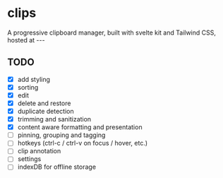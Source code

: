 # clips

A progressive clipboard manager, built with svelte kit and Tailwind CSS, hosted at ---

## TODO

- [x] add styling
- [x] sorting
- [x] edit
- [x] delete and restore
- [x] duplicate detection
- [x] trimming and sanitization
- [x] content aware formatting and presentation
- [ ] pinning, grouping and tagging
- [ ] hotkeys (ctrl-c / ctrl-v on focus / hover, etc.)
- [ ] clip annotation
- [ ] settings
- [ ] indexDB for offline storage
